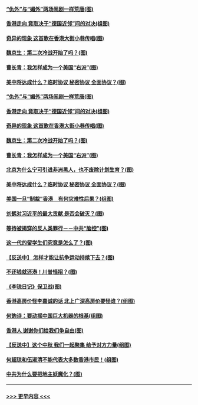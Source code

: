 #### [“仇外”与“媚外”两场闹剧一样荒唐(图)](../pages/p4/907689.md?t=09172144) 
#### [香港走向 竟取决于“德国近邻”间的对决(组图)](../pages/p4/907618.md?t=09172144) 
#### [奇异的现象 这首歌在香港大街小巷传唱(图)](../pages/p4/907583.md?t=09172144) 
#### [魏京生：第二次冷战开始了吗？(图)](../pages/p4/907581.md?t=09172144) 
#### [曹长青：我怎样成为一个美国“右派”(图)](../pages/p4/907580.md?t=09172144) 
#### [美中将达成什么？临时协议 秘密协议 全面协议？(图)](../pages/p4/907576.md?t=09172144) 
#### [“仇外”与“媚外”两场闹剧一样荒唐(图)](../pages/p4/907689.md?t=09172144) 
#### [香港走向 竟取决于“德国近邻”间的对决(组图)](../pages/p4/907618.md?t=09172144) 
#### [奇异的现象 这首歌在香港大街小巷传唱(图)](../pages/p4/907583.md?t=09172144) 
#### [魏京生：第二次冷战开始了吗？(图)](../pages/p4/907581.md?t=09172144) 
#### [曹长青：我怎样成为一个美国“右派”(图)](../pages/p4/907580.md?t=09172144) 
#### [北京为什么宁可引进非洲黑人，也不废除计划生育？(图)](../pages/p4/907577.md?t=09172144) 
#### [美中将达成什么？临时协议 秘密协议 全面协议？(图)](../pages/p4/907576.md?t=09172144) 
#### [美国一旦“制裁”香港　有何灾难性后果？(组图)](../pages/p4/907575.md?t=09172144) 
#### [刘鹤对习近平的最大贡献 是否会破灭？(图)](../pages/p4/907509.md?t=09172144) 
#### [等待被揭穿的反人类罪行－－中共“脑控”(图)](../pages/p4/907167.md?t=09172144) 
#### [这一代的留学生们究竟是怎么了？(图)](../pages/p4/907473.md?t=09172144) 
#### [【反送中】 怎样才能让抗争运动持续下去？(图)](../pages/p4/907466.md?t=09172144) 
#### [不还钱就还港！川普怪招？(图)](../pages/p4/907474.md?t=09172144) 
#### [《李锐日记》保卫战(图)](../pages/p4/907465.md?t=09172144) 
#### [香港高房价怪李嘉诚的话 北上广深高房价要怪谁？(组图)](../pages/p4/907471.md?t=09172144) 
#### [何韵诗：要动摇中国巨大机器的根基(组图)](../pages/p4/907469.md?t=09172144) 
#### [香港人 谢谢你们给我们争自由(图)](../pages/p4/907402.md?t=09172144) 
#### [【反送中】这个中秋 我们一起聚集 给予对方力量(组图)](../pages/p4/907401.md?t=09172144) 
#### [何超琼和伍淑清不能代表大多数香港市民！(组图)](../pages/p4/907398.md?t=09172144) 
#### [中共为什么要把地主妖魔化？(图)](../pages/p4/907397.md?t=09172144) 

----
#### [ >>> 更早内容 <<< ](../indexes/p4-earlier.md)
